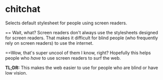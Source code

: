 chitchat
========

Selects default stylesheet for people using screen readers.

== Wait, what?
Screen readers don't always use the stylesheets designed for screen readers. That makes it difficult for blind people (who frequently rely on screen readers) to use the internet.

==Wow, that's super uncool of them
I know, right? Hopefully this helps people who *have* to use screen readers to surf the web.

**TL;DR:** This makes the web easier to use for people who are blind or have low vision.
